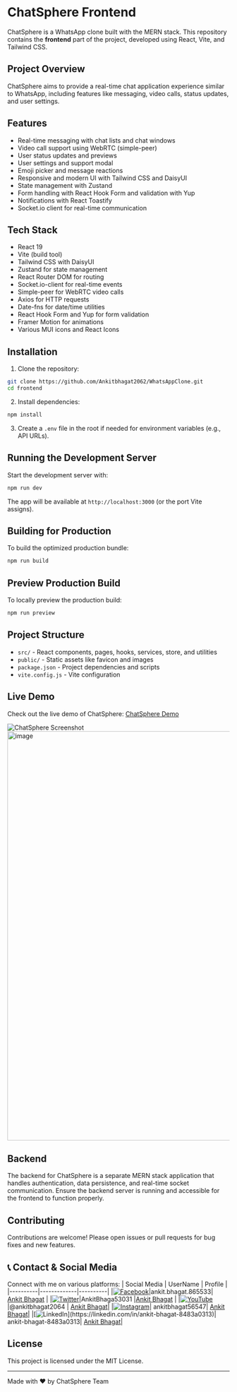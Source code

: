 # ChatSphere Frontend

ChatSphere is a WhatsApp clone built with the MERN stack. This repository contains the **frontend** part of the project, developed using React, Vite, and Tailwind CSS.

## Project Overview

ChatSphere aims to provide a real-time chat application experience similar to WhatsApp, including features like messaging, video calls, status updates, and user settings.

## Features

- Real-time messaging with chat lists and chat windows
- Video call support using WebRTC (simple-peer)
- User status updates and previews
- User settings and support modal
- Emoji picker and message reactions
- Responsive and modern UI with Tailwind CSS and DaisyUI
- State management with Zustand
- Form handling with React Hook Form and validation with Yup
- Notifications with React Toastify
- Socket.io client for real-time communication

## Tech Stack

- React 19
- Vite (build tool)
- Tailwind CSS with DaisyUI
- Zustand for state management
- React Router DOM for routing
- Socket.io-client for real-time events
- Simple-peer for WebRTC video calls
- Axios for HTTP requests
- Date-fns for date/time utilities
- React Hook Form and Yup for form validation
- Framer Motion for animations
- Various MUI icons and React Icons

## Installation

1. Clone the repository:

```bash
git clone https://github.com/Ankitbhagat2062/WhatsAppClone.git
cd frontend
```

2. Install dependencies:

```bash
npm install
```

3. Create a `.env` file in the root if needed for environment variables (e.g., API URLs).

## Running the Development Server

Start the development server with:

```bash
npm run dev
```

The app will be available at `http://localhost:3000` (or the port Vite assigns).

## Building for Production

To build the optimized production bundle:

```bash
npm run build
```

## Preview Production Build

To locally preview the production build:

```bash
npm run preview
```

## Project Structure

- `src/` - React components, pages, hooks, services, store, and utilities
- `public/` - Static assets like favicon and images
- `package.json` - Project dependencies and scripts
- `vite.config.js` - Vite configuration

## Live Demo

Check out the live demo of ChatSphere: [ChatSphere Demo](https://chatsphere-5ie2hhfj1-ankitbhagat2062s-projects.vercel.app)

![ChatSphere Screenshot](https://via.placeholder.com/800x600.png?text=ChatSphere+Screenshot)
<img width="1920" height="927" alt="image" src="https://github.com/user-attachments/assets/b586f2b5-b876-4584-a1f4-f573639daac7" />



## Backend

The backend for ChatSphere is a separate MERN stack application that handles authentication, data persistence, and real-time socket communication. Ensure the backend server is running and accessible for the frontend to function properly.

## Contributing

Contributions are welcome! Please open issues or pull requests for bug fixes and new features.


## 📞 Contact & Social Media

Connect with me on various platforms:
| Social Media | UserName | Profile |
|----------|-------------|----------|
|[![Facebook](https://img.shields.io/badge/Facebook-1877F2?style=for-the-badge&logo=facebook&logoColor=white)](https://facebook.com/ankit.bhagat.865533)|ankit.bhagat.865533| [Ankit Bhagat](https://facebook.com/ankit.bhagat.865533) |
|[![Twitter](https://img.shields.io/badge/Twitter-1DA1F2?style=for-the-badge&logo=twitter&logoColor=white)](https://twitter.com/AnkitBhaga53031)|AnkitBhaga53031 |[Ankit Bhagat](https://twitter.com/AnkitBhaga53031) | 
|[![YouTube](https://img.shields.io/badge/YouTube-FF0000?style=for-the-badge&logo=youtube&logoColor=white)](https://youtube.com/@ankitbhagat2064)|@ankitbhagat2064 | [Ankit Bhagat](https://youtube.com/@ankitbhagat2064)|
|[![Instagram](https://img.shields.io/badge/Instagram-E4405F?style=for-the-badge&logo=instagram&logoColor=white)](https://instagram.com/ankitbhagat56547)| ankitbhagat56547| [Ankit Bhagat](https://instagram.com/ankitbhagat56547)|
|[![LinkedIn](https://img.shields.io/badge/LinkedIn-0077B5?)](https://linkedin.com/in/ankit-bhagat-8483a0313)| ankit-bhagat-8483a0313| [Ankit Bhagat](https://linkedin.com/in/ankit-bhagat-8483a0313)|
## License

This project is licensed under the MIT License.

---

Made with ❤️ by ChatSphere Team
